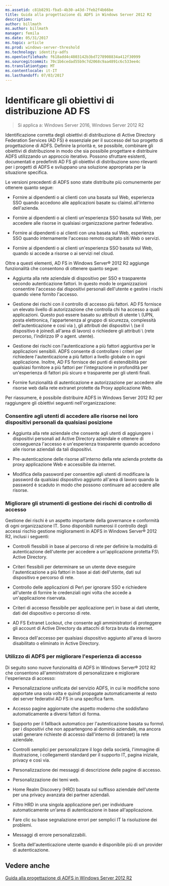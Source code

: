 ```yaml
---
ms.assetid: c81b8291-fba5-4b30-a43d-7feb2f4b66be
title: Guida alla progettazione di ADFS in Windows Server 2012 R2
description: 
author: billmath
ms.author: billmath
manager: femila
ms.date: 05/31/2017
ms.topic: article
ms.prod: windows-server-threshold
ms.technology: identity-adfs
ms.openlocfilehash: f618add4c4803142b3bd7278908834a412f30999
ms.sourcegitcommit: 70c1b6cedad55b9c7d2068c9aa4891c6c533ee4c
ms.translationtype: MT
ms.contentlocale: it-IT
ms.lasthandoff: 07/03/2017
---
```

# <a name="identify-your-ad-fs-deployment-goals"></a>Identificare gli obiettivi di distribuzione AD FS

>Si applica a: Windows Server 2016, Windows Server 2012 R2

Identificazione corretta degli obiettivi di distribuzione di Active Directory Federation Services \(AD FS\) è essenziale per il successo del tuo progetto di progettazione di ADFS. Definire la priorità e, se possibile, combinare gli obiettivi di distribuzione in modo che sia possibile progettare e distribuire ADFS utilizzando un approccio iterativo. Possono sfruttare esistenti, documentati e predefiniti AD FS gli obiettivi di distribuzione sono rilevanti per i progetti di ADFS e sviluppano una soluzione appropriata per la situazione specifica.  
  
Le versioni precedenti di ADFS sono state distribuite più comunemente per ottenere quanto segue:  
  
-   Fornire ai dipendenti o ai clienti con una basata sul Web, esperienza SSO quando accedono alle applicazioni basate su claims\ all'interno dell'azienda.  
  
-   Fornire ai dipendenti o ai clienti un'esperienza SSO basata sul Web, per accedere alle risorse in qualsiasi organizzazione partner federativo.  
  
-   Fornire ai dipendenti o ai clienti con una basata sul Web, esperienza SSO quando internamente l'accesso remoto ospitato siti Web o servizi.  
  
-   Fornire ai dipendenti o ai clienti un'esperienza SSO basata sul Web, quando si accede a risorse o ai servizi nel cloud.  
  
Oltre a questi elementi, AD FS in Windows Server® 2012 R2 aggiunge funzionalità che consentono di ottenere quanto segue:  
  
-   Aggiunta alla rete aziendale di dispositivo per SSO e trasparente secondo autenticazione fattori. In questo modo le organizzazioni consentire l'accesso dai dispositivi personali dell'utente e gestire i rischi quando viene fornito l'accesso.  
  
-   Gestione dei rischi con il controllo di accesso più fattori. AD FS fornisce un elevato livello di autorizzazione che controlla chi ha accesso a quali applicazioni. Questo può essere basato su attributi di utente \ (UPN, posta elettronica, l'appartenenza al gruppo di sicurezza, complessità dell'autenticazione e così via \), gli attributi dei dispositivi \ (se il dispositivo è joined\ all'area di lavoro) o richiedere gli attributi \ (rete percorso, l'indirizzo IP o agent\. utente).  
  
-   Gestione dei rischi con l'autenticazione a più fattori aggiuntiva per le applicazioni sensibili. ADFS consente di controllare i criteri per richiedere l'autenticazione a più fattori a livello globale o in ogni applicazione. Inoltre, AD FS fornisce dei punti di estendibilità per qualsiasi fornitore a più fattori per l'integrazione in profondità per un'esperienza di fattori più sicuro e trasparente per gli utenti finali.  
  
-   Fornire funzionalità di autenticazione e autorizzazione per accedere alle risorse web dalla rete extranet protette da Proxy applicazione Web.  
  
Per riassumere, è possibile distribuire ADFS in Windows Server 2012 R2 per raggiungere gli obiettivi seguenti nell'organizzazione:  
  
### <a name="enable-your-users-to-access-resources-on-their-personal-devices-from-anywhere"></a>Consentire agli utenti di accedere alle risorse nei loro dispositivi personali da qualsiasi posizione  
  
-   Aggiunta alla rete aziendale che consente agli utenti di aggiungere i dispositivi personali ad Active Directory aziendale e ottenere di conseguenza l'accesso e un'esperienza trasparente quando accedono alle risorse aziendali da tali dispositivi.  
  
-   Pre-autenticazione delle risorse all'interno della rete azienda protette da proxy applicazione Web e accessibile da internet.  
  
-   Modifica della password per consentire agli utenti di modificare la password da qualsiasi dispositivo aggiunto all'area di lavoro quando la password è scaduto in modo che possono continuare ad accedere alle risorse.  
  
### <a name="enhance-your-access-control-risk-management-tools"></a>Migliorare gli strumenti di gestione dei rischi di controllo di accesso  
Gestione dei rischi è un aspetto importante della governance e conformità di ogni organizzazione IT. Sono disponibili numerosi il controllo degli accessi rischio gestione miglioramenti in ADFS in Windows Server® 2012 R2, inclusi i seguenti:  
  
-   Controlli flessibili in base al percorso di rete per definire la modalità di autenticazione dell'utente per accedere a un'applicazione protetta FS\ Active Directory.  
  
-   Criteri flessibili per determinare se un utente deve eseguire l'autenticazione a più fattori in base ai dati dell'utente, dati sul dispositivo e percorso di rete.  
  
-   Controllo delle applicazioni di Per\ per ignorare SSO e richiedere all'utente di fornire le credenziali ogni volta che accede a un'applicazione riservata.  
  
-   Criteri di accesso flessibile per applicazione per\ in base ai dati utente, dati del dispositivo o percorso di rete.  
  
-   AD FS Extranet Lockout, che consente agli amministratori di proteggere gli account di Active Directory da attacchi di forza bruta da internet.  
  
-   Revoca dell'accesso per qualsiasi dispositivo aggiunto all'area di lavoro disabilitato o eliminato in Active Directory.  
  
### <a name="use-ad-fs-to-enhance-the-sign-in-experience"></a>Utilizzo di ADFS per migliorare l'esperienza di accesso  
Di seguito sono nuove funzionalità di ADFS in Windows Server® 2012 R2 che consentono all'amministratore di personalizzare e migliorare l'esperienza di accesso:  
  
-   Personalizzazione unificata del servizio ADFS, in cui le modifiche sono apportate una sola volta e quindi propagate automaticamente al resto dei server federativi AD FS in una specifica farm.  
  
-   Accesso pagine aggiornate che aspetto moderno che soddisfano automaticamente a diversi fattori di forma.  
  
-   Supporto per il fallback automatico per l'autenticazione basata su forms\ per i dispositivi che non appartengono al dominio aziendale, ma ancora usati generare richieste di accesso dall'interno di \(intranet\) la rete aziendale.  
  
-   Controlli semplici per personalizzare il logo della società, l'immagine di illustrazione, i collegamenti standard per il supporto IT, pagina iniziale, privacy e così via.  
  
-   Personalizzazione dei messaggi di descrizione delle pagine di accesso.  
  
-   Personalizzazione dei temi web.  
  
-   Home Realm Discovery \(HRD\) basata sul suffisso aziendale dell'utente per una privacy avanzata dei partner aziendali.  
  
-   Filtro HRD in una singola applicazione per\ per individuare automaticamente un'area di autenticazione in base all'applicazione.  
  
-   Fare clic su base segnalazione errori per semplici IT la risoluzione dei problemi.  
  
-   Messaggi di errore personalizzabili.  
  
-   Scelta dell'autenticazione utente quando è disponibile più di un provider di autenticazione.  
  
## <a name="see-also"></a>Vedere anche  
[Guida alla progettazione di ADFS in Windows Server 2012 R2](../../ad-fs/design/AD-FS-Design-Guide-in-Windows-Server-2012-R2.md)  
  

